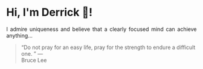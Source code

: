 # Hi, I'm Derrick 👋!
<p align="justify">I admire uniqueness and believe that a clearly focused mind can achieve anything...</p> 
<!-- #quote-start -->
<blockquote>&ldquo;Do not pray for an easy life, pray for the strength to endure a difficult one.  &rdquo; &mdash; <footer>Bruce Lee</footer></blockquote>
<!-- #quote-end -->
